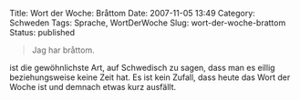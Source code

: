 Title: Wort der Woche: Bråttom
Date: 2007-11-05 13:49
Category: Schweden
Tags: Sprache, WortDerWoche
Slug: wort-der-woche-brattom
Status: published

> Jag har bråttom.

ist die gewöhnlichste Art, auf Schwedisch zu sagen, dass man es eillig
beziehungsweise keine Zeit hat. Es ist kein Zufall, dass heute das Wort
der Woche ist und demnach etwas kurz ausfällt.

